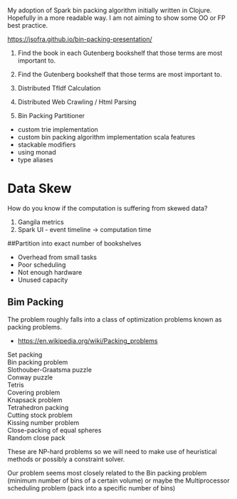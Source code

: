 My adoption of Spark bin packing algorithm initially written in Clojure. 
Hopefully in a more readable way. I am not aiming to show some OO or FP best practice. 

https://jsofra.github.io/bin-packing-presentation/

1. Find the book in each Gutenberg bookshelf that those terms are most important to.
2. Find the Gutenberg bookshelf that those terms are most important to.

1. Distributed TfIdf Calculation 
2. Distributed Web Crawling / Html Parsing
3. Bin Packing Partitioner

+ custom trie implementation
+ custom bin packing algorithm implementation
scala features
+ stackable modifiers
+ using monad
+ type aliases

# Data Skew
How do you know if the computation is suffering from skewed data?
1. Gangila metrics
2. Spark UI - event timeline -> computation time

##Partition into exact number of bookshelves
 
 - Overhead from small tasks
 - Poor scheduling
 - Not enough hardware
 - Unused capacity 
 
## Bim Packing
The problem roughly falls into a class of optimization problems known as packing problems.  
 - https://en.wikipedia.org/wiki/Packing_problems  
  
Set packing  
Bin packing problem  
Slothouber-Graatsma puzzle  
Conway puzzle  
Tetris  
Covering problem  
Knapsack problem  
Tetrahedron packing  
Cutting stock problem  
Kissing number problem  
Close-packing of equal spheres  
Random close pack  

These are NP-hard problems so we will need to make use of heuristical methods or 
possibly a constraint solver.  

Our problem seems most closely related to the Bin packing problem (minimum number of bins 
of a certain volume) or maybe the Multiprocessor scheduling problem (pack into a specific 
number of bins)  